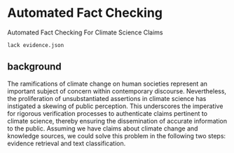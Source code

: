 # Automated Fact Checking
Automated Fact Checking For Climate Science Claims

`lack evidence.json`

## background
The ramifications of climate change on human societies represent an important subject of concern
within contemporary discourse. Nevertheless, the
proliferation of unsubstantiated assertions in climate science has instigated a skewing of public
perception. This underscores the imperative for rigorous verification processes to authenticate claims
pertinent to climate science, thereby ensuring the
dissemination of accurate information to the public.
Assuming we have claims about climate change
and knowledge sources, we could solve this problem in the following two steps: evidence retrieval
and text classification.
